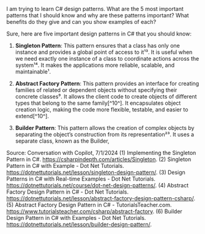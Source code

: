 I am trying to learn C# design patterns. What are the 5 most important patterns that I should know and why are these patterns important? What benefits do they give and can you show examples of each?

Sure, here are five important design patterns in C# that you should know:

1. **Singleton Pattern**: This pattern ensures that a class has only one instance and provides a global point of access to it¹³. It is useful when we need exactly one instance of a class to coordinate actions across the system¹⁴. It makes the applications more reliable, scalable, and maintainable¹.

2. **Abstract Factory Pattern**: This pattern provides an interface for creating families of related or dependent objects without specifying their concrete classes⁹. It allows the client code to create objects of different types that belong to the same family[^10^]. It encapsulates object creation logic, making the code more flexible, testable, and easier to extend[^10^].

3. **Builder Pattern**: This pattern allows the creation of complex objects by separating the object’s construction from its representation²³. It uses a separate class, known as the Builder,

Source: Conversation with Copilot, 7/1/2024
(1) Implementing the Singleton Pattern in C#. https://csharpindepth.com/articles/Singleton.
(2) Singleton Pattern in C# with Example - Dot Net Tutorials. https://dotnettutorials.net/lesson/singleton-design-pattern/.
(3) Design Patterns in C# with Real-time Examples - Dot Net Tutorials. https://dotnettutorials.net/course/dot-net-design-patterns/.
(4) Abstract Factory Design Pattern in C# - Dot Net Tutorials. https://dotnettutorials.net/lesson/abstract-factory-design-pattern-csharp/.
(5) Abstract Factory Design Pattern in C# - TutorialsTeacher.com. https://www.tutorialsteacher.com/csharp/abstract-factory.
(6) Builder Design Pattern in C# with Examples - Dot Net Tutorials. https://dotnettutorials.net/lesson/builder-design-pattern/.
